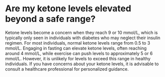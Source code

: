 # Are my ketone levels elevated beyond a safe range?

Ketone levels become a concern when they reach 9 or 10 mmol/L, which is typically only seen in individuals with diabetes who may neglect their insulin regimen. For most individuals, normal ketone levels range from 0.5 to 3 mmol/L. Engaging in fasting can elevate ketone levels, often reaching around 4 mmol/L, while exercise can push levels to approximately 5 or 6 mmol/L. However, it is unlikely for levels to exceed this range in healthy individuals. If you have concerns about your ketone levels, it is advisable to consult a healthcare professional for personalized guidance.